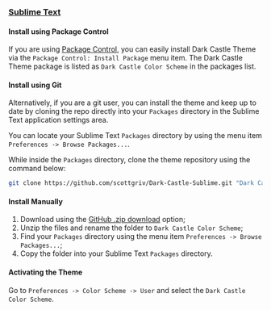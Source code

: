 ### [Sublime Text](https://www.sublimetext.com/)

#### Install using Package Control

If you are using [Package Control](http://wbond.net/sublime_packages/package_control), you can easily install Dark Castle Theme via the `Package Control: Install Package` menu item. The Dark Castle Theme package is listed as `Dark Castle Color Scheme` in the packages list.

#### Install using Git

Alternatively, if you are a git user, you can install the theme and keep up to date by cloning the repo directly into your `Packages` directory in the Sublime Text application settings area.

You can locate your Sublime Text `Packages` directory by using the menu item `Preferences -> Browse Packages...`.

While inside the `Packages` directory, clone the theme repository using the command below:

```bash
git clone https://github.com/scottgriv/Dark-Castle-Sublime.git "Dark Castle Color Scheme"
```

#### Install Manually

1.  Download using the [GitHub .zip download](https://github.com/scottgriv/Dark-Castle-Sublime/archive/master.zip) option;
2.  Unzip the files and rename the folder to `Dark Castle Color Scheme`;
3.  Find your `Packages` directory using the menu item `Preferences -> Browse Packages...`;
4.  Copy the folder into your Sublime Text `Packages` directory.

#### Activating the Theme

Go to `Preferences -> Color Scheme -> User` and select the `Dark Castle Color Scheme`.

